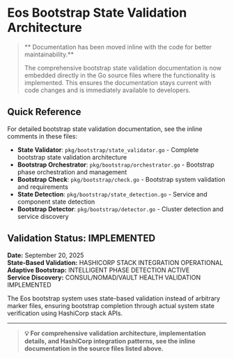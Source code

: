 # Eos Bootstrap State Validation Architecture

> ** Documentation has been moved inline with the code for better maintainability.**
> 
> The comprehensive bootstrap state validation documentation is now embedded directly in the Go source files where the functionality is implemented. This ensures the documentation stays current with code changes and is immediately available to developers.

## Quick Reference

For detailed bootstrap state validation documentation, see the inline comments in these files:

- **State Validator**: `pkg/bootstrap/state_validator.go` - Complete bootstrap state validation architecture
- **Bootstrap Orchestrator**: `pkg/bootstrap/orchestrator.go` - Bootstrap phase orchestration and management
- **Bootstrap Check**: `pkg/bootstrap/check.go` - Bootstrap system validation and requirements
- **State Detection**: `pkg/bootstrap/state_detection.go` - Service and component state detection
- **Bootstrap Detector**: `pkg/bootstrap/detector.go` - Cluster detection and service discovery

## Validation Status:  IMPLEMENTED

**Date:** September 20, 2025  
**State-Based Validation:**  HASHICORP STACK INTEGRATION OPERATIONAL  
**Adaptive Bootstrap:**  INTELLIGENT PHASE DETECTION ACTIVE  
**Service Discovery:**  CONSUL/NOMAD/VAULT HEALTH VALIDATION IMPLEMENTED

The Eos bootstrap system uses state-based validation instead of arbitrary marker files, ensuring bootstrap completion through actual system state verification using HashiCorp stack APIs.

---

> **💡 For comprehensive validation architecture, implementation details, and HashiCorp integration patterns, see the inline documentation in the source files listed above.**
